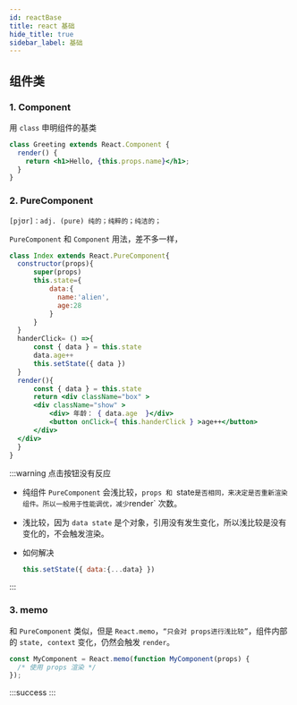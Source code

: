 ```yaml
---
id: reactBase
title: react 基础
hide_title: true
sidebar_label: 基础
---
```


## 组件类

### 1. Component

用 `class` 申明组件的基类

```jsx
class Greeting extends React.Component {
  render() {
    return <h1>Hello, {this.props.name}</h1>;
  }
}
```

### 2. PureComponent

`[pjʊr]：adj. (pure) 纯的；纯粹的；纯洁的；`

`PureComponent` 和 `Component` 用法，差不多一样，

```jsx {13}
class Index extends React.PureComponent{
  constructor(props){
      super(props)
      this.state={
          data:{
            name:'alien',
            age:28
          }
      }
  }
  handerClick= () =>{
      const { data } = this.state
      data.age++
      this.setState({ data })
  }
  render(){
      const { data } = this.state
      return <div className="box" >
      <div className="show" >
          <div> 年龄： { data.age  }</div>
          <button onClick={ this.handerClick } >age++</button>
      </div>
  </div>
  }
}
```

:::warning 点击按钮没有反应

- 纯组件 `PureComponent` 会浅比较，`props 和 `state` 是否相同，来决定是否重新渲染组件。所以一般用于性能调优，减少 `render` 次数。

- 浅比较，因为 `data state` 是个对象，引用没有发生变化，所以浅比较是没有变化的，不会触发渲染。

- 如何解决

  ```jsx
  this.setState({ data:{...data} })
  ```

:::

### 3. memo

和 `PureComponent` 类似，但是 `React.memo`，`“只会对 props进行浅比较”`，组件内部的 `state, context` 变化，仍然会触发 `render`。

```jsx
const MyComponent = React.memo(function MyComponent(props) {
  /* 使用 props 渲染 */
});
```

:::success
:::
